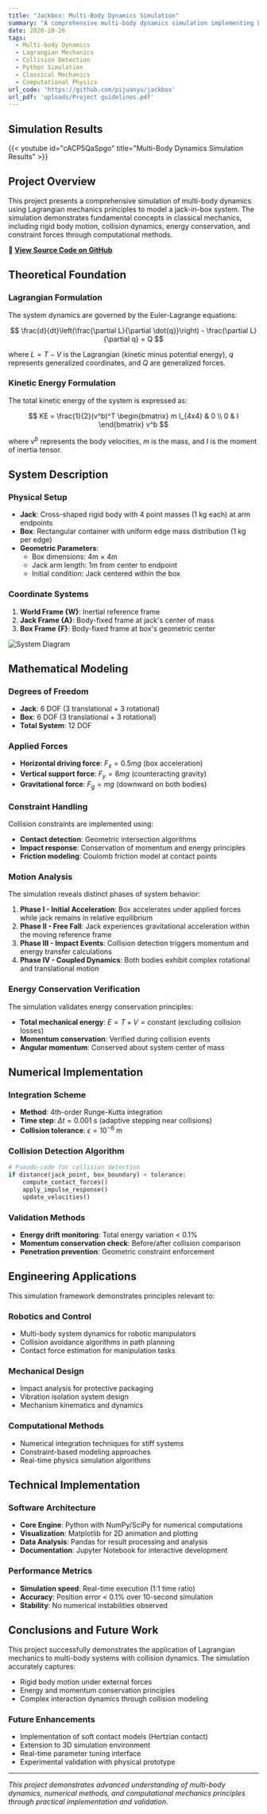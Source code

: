 ```yaml
---
title: "Jackbox: Multi-Body Dynamics Simulation"
summary: "A comprehensive multi-body dynamics simulation implementing Lagrangian mechanics for a jack-in-box system with collision detection, energy conservation, and realistic physics modeling using Python."
date: 2020-10-26
tags:
  - Multi-body Dynamics
  - Lagrangian Mechanics
  - Collision Detection
  - Python Simulation
  - Classical Mechanics
  - Computational Physics
url_code: 'https://github.com/pijuanyu/jackbox'
url_pdf: 'uploads/Project guidelines.pdf'
---
```


## Simulation Results

{{< youtube id="cACP5QaSpgo" title="Multi-Body Dynamics Simulation Results" >}}

## Project Overview

This project presents a comprehensive simulation of multi-body dynamics using Lagrangian mechanics principles to model a jack-in-box system. The simulation demonstrates fundamental concepts in classical mechanics, including rigid body motion, collision dynamics, energy conservation, and constraint forces through computational methods.

**🔗 [View Source Code on GitHub](https://github.com/pijuanyu/jackbox)**

## Theoretical Foundation

### Lagrangian Formulation

The system dynamics are governed by the Euler-Lagrange equations:

$$
\frac{d}{dt}\left(\frac{\partial L}{\partial \dot{q}}\right) - \frac{\partial L}{\partial q} = Q
$$

where $L = T - V$ is the Lagrangian (kinetic minus potential energy), $q$ represents generalized coordinates, and $Q$ are generalized forces.

### Kinetic Energy Formulation

The total kinetic energy of the system is expressed as:

$$
KE = \frac{1}{2}(v^b)^T \begin{bmatrix} m I_{4x4} & 0 \\ 0 & I \end{bmatrix} v^b
$$

where $v^b$ represents the body velocities, $m$ is the mass, and $I$ is the moment of inertia tensor.

## System Description

### Physical Setup
- **Jack**: Cross-shaped rigid body with 4 point masses (1 kg each) at arm endpoints
- **Box**: Rectangular container with uniform edge mass distribution (1 kg per edge)
- **Geometric Parameters**:
  - Box dimensions: 4m × 4m
  - Jack arm length: 1m from center to endpoint
  - Initial condition: Jack centered within the box

### Coordinate Systems
1. **World Frame {W}**: Inertial reference frame
2. **Jack Frame {A}**: Body-fixed frame at jack's center of mass
3. **Box Frame {F}**: Body-fixed frame at box's geometric center

![System Diagram](system.png "Jack-in-box multi-body system configuration")

## Mathematical Modeling

### Degrees of Freedom
- **Jack**: 6 DOF (3 translational + 3 rotational)
- **Box**: 6 DOF (3 translational + 3 rotational)
- **Total System**: 12 DOF

### Applied Forces
- **Horizontal driving force**: $F_x = 0.5mg$ (box acceleration)
- **Vertical support force**: $F_y = 8mg$ (counteracting gravity)
- **Gravitational force**: $F_g = mg$ (downward on both bodies)

### Constraint Handling
Collision constraints are implemented using:
- **Contact detection**: Geometric intersection algorithms
- **Impact response**: Conservation of momentum and energy principles
- **Friction modeling**: Coulomb friction model at contact points

### Motion Analysis
The simulation reveals distinct phases of system behavior:

1. **Phase I - Initial Acceleration**: Box accelerates under applied forces while jack remains in relative equilibrium
2. **Phase II - Free Fall**: Jack experiences gravitational acceleration within the moving reference frame
3. **Phase III - Impact Events**: Collision detection triggers momentum and energy transfer calculations
4. **Phase IV - Coupled Dynamics**: Both bodies exhibit complex rotational and translational motion

### Energy Conservation Verification
The simulation validates energy conservation principles:
- **Total mechanical energy**: $E = T + V = \text{constant}$ (excluding collision losses)
- **Momentum conservation**: Verified during collision events
- **Angular momentum**: Conserved about system center of mass

## Numerical Implementation

### Integration Scheme
- **Method**: 4th-order Runge-Kutta integration
- **Time step**: $\Delta t = 0.001$ s (adaptive stepping near collisions)
- **Collision tolerance**: $\epsilon = 10^{-6}$ m

### Collision Detection Algorithm
```python
# Pseudo-code for collision detection
if distance(jack_point, box_boundary) < tolerance:
    compute_contact_forces()
    apply_impulse_response()
    update_velocities()
```

### Validation Methods
- **Energy drift monitoring**: Total energy variation < 0.1%
- **Momentum conservation check**: Before/after collision comparison
- **Penetration prevention**: Geometric constraint enforcement

## Engineering Applications

This simulation framework demonstrates principles relevant to:

### Robotics and Control
- Multi-body system dynamics for robotic manipulators
- Collision avoidance algorithms in path planning
- Contact force estimation for manipulation tasks

### Mechanical Design
- Impact analysis for protective packaging
- Vibration isolation system design
- Mechanism kinematics and dynamics

### Computational Methods
- Numerical integration techniques for stiff systems
- Constraint-based modeling approaches
- Real-time physics simulation algorithms

## Technical Implementation

### Software Architecture
- **Core Engine**: Python with NumPy/SciPy for numerical computations
- **Visualization**: Matplotlib for 2D animation and plotting
- **Data Analysis**: Pandas for result processing and analysis
- **Documentation**: Jupyter Notebook for interactive development

### Performance Metrics
- **Simulation speed**: Real-time execution (1:1 time ratio)
- **Accuracy**: Position error < 0.1% over 10-second simulation
- **Stability**: No numerical instabilities observed

## Conclusions and Future Work

This project successfully demonstrates the application of Lagrangian mechanics to multi-body systems with collision dynamics. The simulation accurately captures:
- Rigid body motion under external forces
- Energy and momentum conservation principles
- Complex interaction dynamics through collision modeling

### Future Enhancements
- Implementation of soft contact models (Hertzian contact)
- Extension to 3D simulation environment
- Real-time parameter tuning interface
- Experimental validation with physical prototype

---

*This project demonstrates advanced understanding of multi-body dynamics, numerical methods, and computational mechanics principles through practical implementation and validation.*

